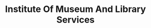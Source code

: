 ---
# This topic lives at
# https://digital.gov/topics/institute-of-museum-and-library-services

slug: "institute-of-museum-and-library-services"

# Topic Title
title: "Institute Of Museum And Library Services"

# description — keep it short and clear
summary: ""


# Weight
weight: 1

# For more information on managing topics,
# see https://github.com/GSA/digitalgov.gov/wiki
---